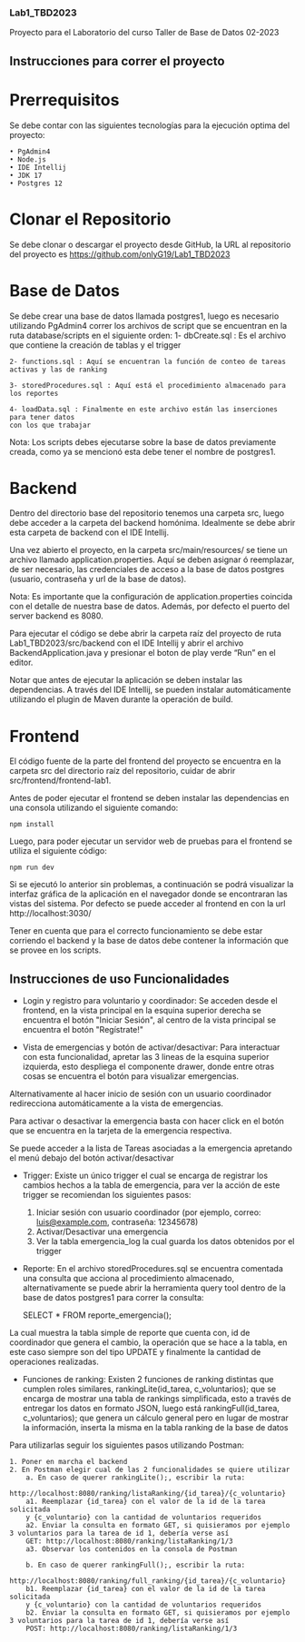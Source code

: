 ### Lab1_TBD2023
Proyecto para el Laboratorio del curso Taller de Base de Datos 02-2023

## Instrucciones para correr el proyecto

# Prerrequisitos
Se debe contar con las siguientes tecnologías para la ejecución optima del proyecto:
	
	• PgAdmin4
	• Node.js
	• IDE Intellij
	• JDK 17
	• Postgres 12


# Clonar el Repositorio
Se debe clonar o descargar el proyecto desde GitHub, la URL al repositorio del proyecto es https://github.com/onlyG19/Lab1_TBD2023


# Base de Datos
Se debe crear una base de datos llamada postgres1, luego es necesario utilizando PgAdmin4
correr los archivos de script que se encuentran en la ruta database/scripts en el siguiente orden:
	1- dbCreate.sql : Es el archivo que contiene la creación de tablas y el trigger

	2- functions.sql : Aquí se encuentran la función de conteo de tareas activas y las de ranking

	3- storedProcedures.sql : Aquí está el procedimiento almacenado para los reportes

	4- loadData.sql : Finalmente en este archivo están las inserciones para tener datos
	con los que trabajar

Nota: Los scripts debes ejecutarse sobre la base de datos previamente creada, como ya se
mencionó esta debe tener el nombre de postgres1.

# Backend
Dentro del directorio base del repositorio tenemos una carpeta src, luego debe acceder a la carpeta del backend homónima. Idealmente se debe abrir esta carpeta de backend con el IDE Intellij.

Una vez abierto el proyecto, en la carpeta src/main/resources/ se tiene un archivo llamado application.properties. Aquí se deben asignar ó reemplazar, de ser necesario, las credenciales de acceso a la base de datos postgres (usuario, contraseña y url de la base de datos).

Nota: Es importante que la configuración de application.properties coincida con el detalle de nuestra base de datos. Además, por defecto el puerto del server backend es 8080.

Para ejecutar el código se debe abrir la carpeta raíz del proyecto de ruta Lab1_TBD2023/src/backend con el IDE Intellij y abrir el archivo BackendApplication.java y presionar el boton de play verde “Run” en el editor.

Notar que antes de ejecutar la aplicación se deben instalar las dependencias. A través del IDE Intellij, se pueden instalar automáticamente utilizando el plugin de Maven
durante la operación de build.

# Frontend
El código fuente de la parte del frontend del proyecto se encuentra en la carpeta src del
directorio raíz del repositorio, cuidar de abrir src/frontend/frontend-lab1.

Antes de poder ejecutar el frontend se deben instalar las dependencias en una consola
utilizando el siguiente comando:

	npm install

Luego, para poder ejecutar un servidor web de pruebas para el frontend se utiliza el siguiente código:

	npm run dev

Si se ejecutó lo anterior sin problemas, a continuación se podrá visualizar la interfaz gráfica de la aplicación en el navegador donde se encontraran las vistas del sistema. Por defecto se puede acceder al frontend en con la url http://localhost:3030/

Tener en cuenta que para el correcto funcionamiento se debe estar corriendo el backend
y la base de datos debe contener la información que se provee en los scripts.

## Instrucciones de uso Funcionalidades

- Login y registro para voluntario y coordinador: Se acceden desde el frontend, en la vista principal en la esquina superior derecha se encuentra el botón "Iniciar Sesión",
al centro de la vista principal se encuentra el botón "Regístrate!"

- Vista de emergencias y botón de activar/desactivar: Para interactuar con esta funcionalidad, apretar las 3 lineas de la esquina superior izquierda, esto despliega
el componente drawer, donde entre otras cosas se encuentra el botón para visualizar emergencias. 

Alternativamente al hacer inicio de sesión con un usuario coordinador redirecciona automáticamente a la vista de emergencias.

Para activar o desactivar la emergencia basta con hacer click en el botón que se encuentra en la tarjeta de la emergencia respectiva.

Se puede acceder a la lista de Tareas asociadas a la emergencia apretando el menú debajo del botón activar/desactivar

- Trigger: Existe un único trigger el cual se encarga de registrar los cambios hechos a la tabla de emergencia, para ver la acción de este trigger se recomiendan los siguientes pasos:
	1. Iniciar sesión con usuario coordinador 
	(por ejemplo, correo: luis@example.com, contraseña: 12345678)
	2. Activar/Desactivar una emergencia
	3. Ver la tabla emergencia_log la cual guarda los datos obtenidos por el trigger

- Reporte: En el archivo storedProcedures.sql se encuentra comentada una consulta que acciona al procedimiento almacenado, alternativamente se puede abrir la herramienta query tool dentro de la base de datos postgres1 para correr la consulta:
	
	SELECT * FROM reporte_emergencia(); 

La cual muestra la tabla simple de reporte que cuenta con, id de coordinador que genera el cambio, la operación que se hace a la tabla, en este caso siempre son del tipo UPDATE y finalmente la cantidad de operaciones realizadas.

- Funciones de ranking: Existen 2 funciones de ranking distintas que cumplen roles similares, rankingLite(id_tarea, c_voluntarios); que se encarga de mostrar una tabla de rankings simplificada, esto a través de entregar los datos en formato JSON, luego está rankingFull(id_tarea, c_voluntarios); que genera un cálculo general pero en lugar de mostrar la información, inserta la misma en la tabla ranking de la base de datos

Para utilizarlas seguir los siguientes pasos utilizando Postman:

	1. Poner en marcha el backend
	2. En Postman elegir cual de las 2 funcionalidades se quiere utilizar
		a. En caso de querer rankingLite();, escribir la ruta: 
		http://localhost:8080/ranking/listaRanking/{id_tarea}/{c_voluntario}
		a1. Reemplazar {id_tarea} con el valor de la id de la tarea solicitada
		y {c_voluntario} con la cantidad de voluntarios requeridos
		a2. Enviar la consulta en formato GET, si quisieramos por ejemplo 3 voluntarios para la tarea de id 1, debería verse así
		GET: http://localhost:8080/ranking/listaRanking/1/3
		a3. Observar los contenidos en la consola de Postman

		b. En caso de querer rankingFull();, escribir la ruta: 
		http://localhost:8080/ranking/full_ranking/{id_tarea}/{c_voluntario}
		b1. Reemplazar {id_tarea} con el valor de la id de la tarea solicitada
		y {c_voluntario} con la cantidad de voluntarios requeridos
		b2. Enviar la consulta en formato GET, si quisieramos por ejemplo 3 voluntarios para la tarea de id 1, debería verse así
		POST: http://localhost:8080/ranking/listaRanking/1/3